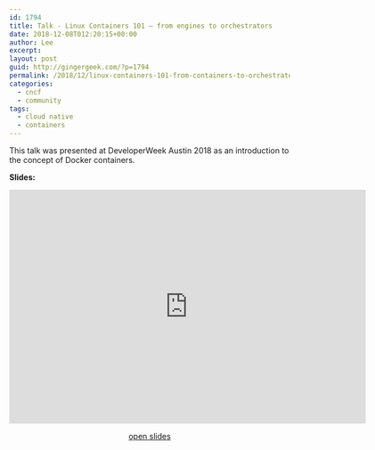 ```yaml
---
id: 1794
title: Talk - Linux Containers 101 – from engines to orchestrators
date: 2018-12-08T012:20:15+00:00
author: Lee
excerpt: 
layout: post
guid: http://gingergeek.com/?p=1794
permalink: /2018/12/linux-containers-101-from-containers-to-orchestrators
categories:
  - cncf
  - community
tags:
  - cloud native
  - containers
---
```



<p>This talk was presented at DeveloperWeek Austin 2018 as an introduction to the concept of Docker containers.</p>
<p><strong>Slides:</strong></p>
<div align="center">
<iframe src="https://calcotestudios.com/talks/decks/slides-developerweek-austin-2018-linux-containers-101" width="640" height="420" frameborder="0" scrolling="no" allowfullscreen="allowfullscreen"><span data-mce-type="bookmark" style="display: inline-block; width: 0px; overflow: hidden; line-height: 0;" class="mce_SELRES_start">﻿</span></iframe>

<a href="https://calcotestudios.com/talks/decks/slides-developerweek-austin-2018-linux-containers-101">open slides</a></div>
